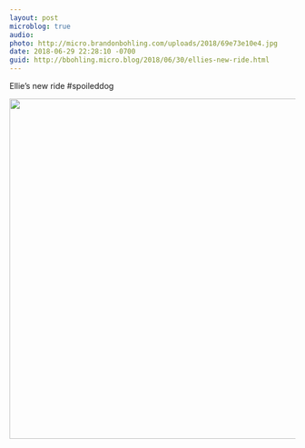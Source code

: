 ```yaml
---
layout: post
microblog: true
audio: 
photo: http://micro.brandonbohling.com/uploads/2018/69e73e10e4.jpg
date: 2018-06-29 22:28:10 -0700
guid: http://bbohling.micro.blog/2018/06/30/ellies-new-ride.html
---
```

Ellie’s new ride #spoileddog

<img src="http://micro.brandonbohling.com/uploads/2018/69e73e10e4.jpg" width="600" height="599" />
